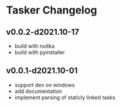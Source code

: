 # Tasker Changelog

## v0.0.2-d2021.10-17

- build with nuitka
- build with pyinstaller

## v0.0.1-d2021.10-01

- support dev on windows
- add documentation
- implement parsing of staticly linked tasks
